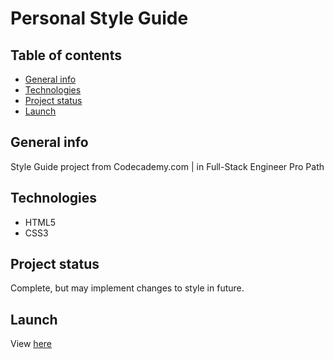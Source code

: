 # Personal Style Guide

## Table of contents
* [General info](#general-info)
* [Technologies](#technologies)
* [Project status](#project-status)
* [Launch](#launch)

## General info
Style Guide project from Codecademy.com | in Full-Stack Engineer Pro Path

## Technologies
- HTML5
- CSS3

## Project status
Complete, but may implement changes to style in future.

## Launch
View [here](https://benjipthompson.github.io/style_guide/)
